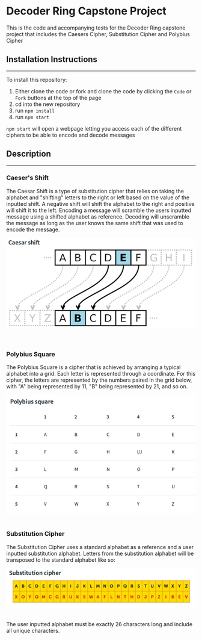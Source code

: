 <h1>Decoder Ring Capstone Project</h1>

This is the code and accompanying tests for the Decoder Ring capstone project that includes the Caesers Cipher, Substitution Cipher and Polybius Cipher

<h2>Installation Instructions</h2>

---

To install this repository:
1. Either clone the code or fork and clone the code by clicking the `Code` or `Fork` buttons at the top of the page
2. cd into the new repository
3. run `npm install`
4. run `npm start`

`npm start` will open a webpage letting you access each of the different ciphers to be able to encode and decode messages



<h2>Description</h2>

---

<h3>Caeser's Shift</h3>

The Caesar Shift is a type of substitution cipher that relies on taking the alphabet and "shifting" letters to the right or left based on the value of the inputted shift. A negative shift will shift the alphabet to the right and positive will shift it to the left. Encoding a message will scramble the users inputted message using a shifted alphabet as reference. Decoding will unscramble the message as long as the user knows the same shift that was used to encode the message.
<br>

![Ceasers shift image](/images/ceasers.png)

<br>

<h3>Polybius Square</h3>

The Polybius Square is a cipher that is achieved by arranging a typical alphabet into a grid. Each letter is represented through a coordinate. For this cipher, the letters are represented by the numbers paired in the grid below, with "A" being represented by 11, "B" being represented by 21, and so on.
<br>

![Polybius Square Cipher](/images/polybius.png)
<br>
<br>

<h3>Substitution Cipher</h3>

The Substitution Cipher uses a standard alphabet as a reference and a user inputted substitution alphabet. Letters from the substitution alphabet will be transposed to the standard alphabet like so:
<br>

![Substitution Cipher](/images/subs.png)

<br>
The user inputted alphabet must be exactly 26 characters long and include all unique characters.
